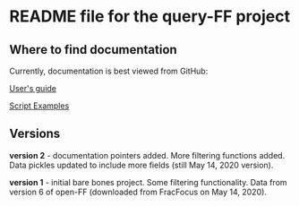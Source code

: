 # README file for the query-FF project

## Where to find documentation
Currently, documentation is best viewed from GitHub:

[User's guide](https://github.com/gwallison/query-FF/blob/master/User_guide.md)

[Script Examples](https://github.com/gwallison/query-FF/blob/master/examples.md)

## Versions

**version 2** - documentation pointers added. More filtering functions added.
Data pickles updated to include more fields (still May 14, 2020 version).

**version 1** - initial bare bones project.  Some filtering functionality. Data
from version 6 of open-FF (downloaded from FracFocus on May 14, 2020).